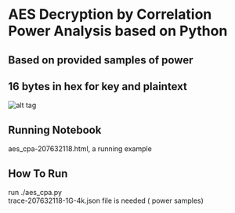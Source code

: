 # AES Decryption by Correlation Power Analysis based on Python
## Based on provided samples of power
## 16 bytes in hex for key and plaintext


![alt tag](https://github.com/orel1212/MyWorks/blob/main/Python/AESCPA/%E2%80%8F%E2%80%8Ftraces_keybytes.PNG)

## Running Notebook
aes_cpa-207632118.html, a running example
## How To Run
run ./aes_cpa.py <br>
trace-207632118-1G-4k.json file is needed ( power samples)
